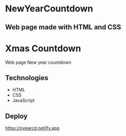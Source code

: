 # NewYearCountdown
## Web page made with HTML and CSS

# Xmas Countdown
Web page New year countdown

## Technologies
* HTML
* CSS
* JavaScript

## Deploy 
https://nyearcd.netlify.app
